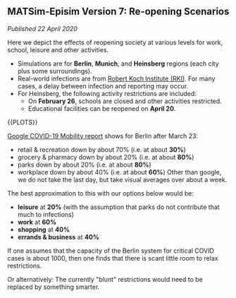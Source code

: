 ## MATSim-Episim Version 7: Re-opening Scenarios

_Published 22 April 2020_

Here we depict the effects of reopening society at various levels for work, school, leisure and other activities.

- Simulations are for **Berlin**, **Munich**, and **Heinsberg** regions (each city plus some surroundings).
- Real-world infections are from [Robert Koch Institute (RKI)](https://npgeo-corona-npgeo-de.hub.arcgis.com/datasets/dd4580c810204019a7b8eb3e0b329dd6_0). For many cases, a delay between infection and reporting may occur.
- For Heinsberg, the following activity restrictions are included:
  - On **February 26**, schools are closed and other activities restricted.
  - Educational facilities can be reopened on **April 20**.

{{PLOTS}}

[Google COVID-19 Mobility report](https://google.com/covid19/mobility) shows for Berlin after March 23:

- retail & recreation down by about 70% (i.e. at about **30%**)
- grocery & pharmacy down by about 20% (i.e. at about **80%**)
- parks down by about 20% (i.e. at about **80%**)
- workplace down by about 40% (i.e. at about **60%**)
  Other than google, we do not take the last day, but take visual averages over about a week.

The best approximation to this with our options below would be:

- **leisure** at **20%** (with the assumption that parks do not contribute that much to infections)
- **work** at **60%**
- **shopping** at **40%**
- **errands & business** at **40%**

If one assumes that the capacity of the Berlin system for critical COVID cases is about 1000, then one finds that there is scant little room to relax restrictions.

Or alternatively: The currently "blunt" restrictions would need to be replaced by something smarter.
